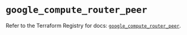 # `google_compute_router_peer`

Refer to the Terraform Registry for docs: [`google_compute_router_peer`](https://registry.terraform.io/providers/hashicorp/google/6.17.0/docs/resources/compute_router_peer).
